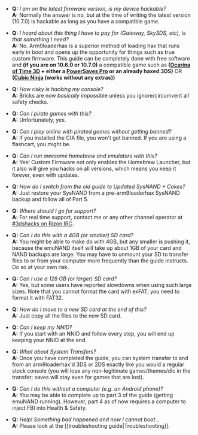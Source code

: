 + <a name="faq_latestfw" />**Q:** *I am on the latest firmware version, is my device hackable?*    
  **A:** Normally the answer is no, but at the time of writing the latest version (10.7.0) is hackable as long as you have a compatible game.

+ <a name="faq_gatewaysky" />**Q:** *I heard about this thing I have to pay for (Gateway, Sky3DS, etc), is that something I need?*    
  **A:** No. Arm9loaderhax is a superior method of loading hax that runs early in boot and opens up the opportunity for things such as true custom firmware. This guide can be completely done with free software and **(if you are on 10.6.0 or 10.7.0)** a compatible game such as **([Ocarina of Time 3D](http://www.nintendo.com/games/detail/the-legend-of-zelda-ocarina-of-time-3d-3ds) + either a [PowerSaves Pro](http://www.amazon.com/dp/B00IVJ1M7M/) or an already haxed 3DS)** OR **([Cubic Ninja](http://www.amazon.com/dp/B004SG211I) (works without any extras))**

+ <a name="faq_risky" />**Q:** *How risky is hacking my console?*    
  **A:** Bricks are now *basically* impossible unless you ignore/circumvent all safety checks.

+ <a name="faq_piracy" />**Q:** *Can I pirate games with this?*    
  **A:** Unfortunately, yes.

+ <a name="faq_piracy_online" />**Q:** *Can I play online with pirated games without getting banned?*    
  **A:** If you installed the CIA file, you won't get banned. If you are using a flashcart, you might be.

+ <a name="faq_homebrew" />**Q:** *Can I run awesome homebrew and emulators with this?*    
  **A:** Yes! Custom Firmware not only enables the Homebrew Launcher, but it also will give you hacks on all versions, which means you keep it forever, even with updates.

+ <a name="faq_arn2cakes" />**Q:** *How do I switch from the old guide to Updated SysNAND + Cakes?*    
  **A:** Just restore your SysNAND from a pre-arm9loaderhax SysNAND backup and follow all of Part 5.

+ <a name="faq_support" />**Q:** *Where should I go for support?*    
  **A:** For real time support, contact me or any other channel operator at [#3dshacks on Rizon IRC](https://qchat.rizon.net/?channels=3dshacks&uio=d4).

+ <a name="faq_le4gbsd" />**Q:** *Can I do this with a 4GB (or smaller) SD card?*    
  **A:** You might be able to make do with 4GB, but any smaller is pushing it, because the emuNAND itself will take up about 1GB of your card and NAND backups are large. You may have to unmount your SD to transfer files to or from your computer more frequently than the guide instructs. Do so at your own risk.

+ <a name="faq_ge128gbsd" />**Q:** *Can I use a 128 GB (or larger) SD card?*    
  **A:** Yes, but some users have reported slowdowns when using such large sizes. Note that you cannot format the card with exFAT; you need to format it with FAT32.

+ <a name="faq_movesd" />**Q:** *How do I move to a new SD card at the end of this?*    
  **A:** Just copy all the files to the new SD card.

+ <a name="faq_nnid" />**Q:** *Can I keep my NNID?*    
  **A:** If you start with an NNID and follow every step, you will end up keeping your NNID at the end.

+ <a name="faq_systransfer" />**Q:** *What about System Transfers?*    
  **A:** Once you have completed the guide, you can system transfer to and from an arm9loaderhax'd 3DS or 2DS exactly like you would a regular stock console (you will lose any non-legitimate games/themes/dlc in the transfer; saves will stay even for games that are lost).

+ <a name="faq_nopc" />**Q:** *Can I do this without a computer (e.g. an Android phone)?*    
  **A:** You may be able to complete up to part 3 of the guide (getting emuNAND running). However, part 4 as of now requires a computer to inject FBI into Health & Safety.

+ <a name="faq_problem" />**Q:** *Help! Something bad happened and now I cannot boot...*    
  **A:** Please look at the [[troubleshooting guide|Troubleshooting]].